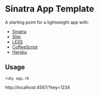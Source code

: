 # Sinatra App Template

A starting point for a lightweight app with:

* [Sinatra](http://www.sinatrarb.com)
* [Slim](http://slim-lang.com)
* [LESS](http://lesscss.org)
* [CoffeeScript](http://coffeescript.org)
* [Heroku](http://www.heroku.com)

## Usage

`ruby app.rb`

http://localhost:4567/?key=1234
